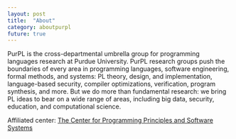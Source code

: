 ```yaml
---
layout: post
title:  "About"
category: aboutpurpl
future: true
---
```


PurPL is the cross-departmental umbrella group for programming languages research at Purdue University. PurPL research groups push the boundaries of every area in programming languages, software engineering, formal methods, and systems: PL theory, design, and implementation, language-based security, compiler optimizations, verification, program synthesis, and more. But we do more than fundamental research: we bring PL ideas to bear on a wide range of areas, including big data, security, education, and computational science.

Affiliated center: [The Center for Programming Principles and Software Systems](https://purpl.cs.purdue.edu)
